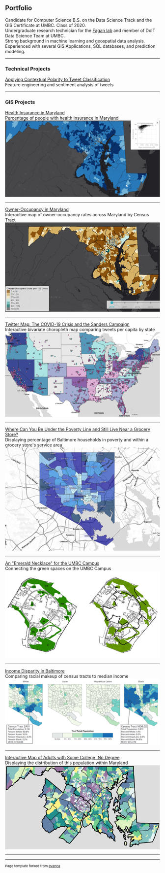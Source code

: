 ## Portfolio

Candidate for Computer Science B.S. on the Data Science Track and the GIS Certificate at UMBC. Class of 2020.  
Undergraduate research technician for the <a href="http://www.theearthfromabove.com/">Fagan lab</a> and member of DoIT Data Science Team at UMBC.   
Strong background in machine learning and geospatial data analysis. Experienced with several GIS Applications, SQL databases, and prediction modeling.  

---

### Technical Projects  

[Applying Contextual Polarity to Tweet Classification](/projects/project_tech1)  
Feature engineering and sentiment analysis of tweets

--- 

### GIS Projects

[Health Insurance in Maryland](/project3_486/landing)   
Percentage of people with health insurance in Maryland   
[<img src="project3_486/images/map_preview.jpg?raw=true">](/project3_486/landing)   

---   
[Owner-Occupancy in Maryland](/project2_486/landing)   
Interactive map of owner-occupancy rates across Maryland by Census Tract   
[<img src="project2_486/proj2_webmap_thum.png?raw=true">](/project2_486/landing)      

---   
[Twitter Map: The COVID-19 Crisis and the Sanders Campaign](/projects/project_web2)   
Interactive bivariate choropleth map comparing tweets per capita by state  
[<img src="images/tweets_map1_thum.jpg?raw=true">](/projects/project_web2)  

---   
[Where Can You Be Under the Poverty Line and Still Live Near a Grocery Store?](/projects/project_web1)  
Displaying percentage of Baltimore households in poverty and within a grocery store's service area 
[<img src="images/webmap_lab_thum.jpg?raw=true">](/projects/project_web1)  

---   
[An "Emerald Necklace" for the UMBC Campus](/projects/project1)  
Connecting the green spaces on the UMBC Campus   
[<img src="images/ges405_thumb.PNG?raw=true">](/projects/project1)  

---  
[Income Disparity in Baltimore](/projects/project2)  
Comparing racial makeup of census tracts to median income   
<img src="images/lab4_thum2.png?raw=true"/>   
<!--[<img src="images/lab4_thum2.png?raw=true"/>](/projects/project2)-->

---
[Interactive Map of Adults with Some College, No Degree](/projects/project3)  
Displaying the distribution of this population within Maryland    
[<img src="images/SCND_thum.png?raw=true"/>](/projects/project3)

---



---
<p style="font-size:11px">Page template forked from <a href="https://github.com/evanca/quick-portfolio">evanca</a></p>
<!-- Remove above link if you don't want to attibute -->
